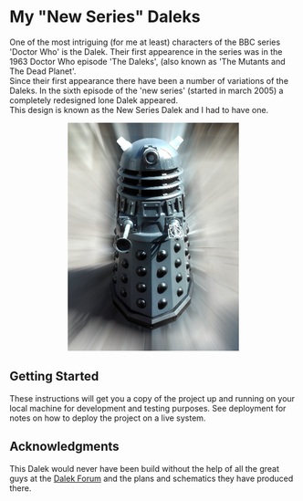 # My "New Series" Daleks

One of the most intriguing (for me at least) characters of the BBC series 'Doctor Who' is the Dalek. 
Their first appearence in the series was in the 1963 Doctor Who episode 'The Daleks', (also known as 'The Mutants and The Dead Planet'.<br />
Since their first appearance there have been a number of variations of the Daleks. In the sixth episode of the 'new series' (started in march 2005) a completely redesigned lone Dalek appeared. <br />
This design is known as the New Series Dalek and I had to have one.

<p align="center">
  <img width="300" height="400" src="/images/dalek.png">
</p>

## Getting Started

These instructions will get you a copy of the project up and running on your local machine for development and testing purposes. See deployment for notes on how to deploy the project on a live system.

## Acknowledgments

This Dalek would never have been build without the help of all the great guys at the [Dalek Forum](https://www.projectdalek.com/) and the plans and schematics they have produced there.
